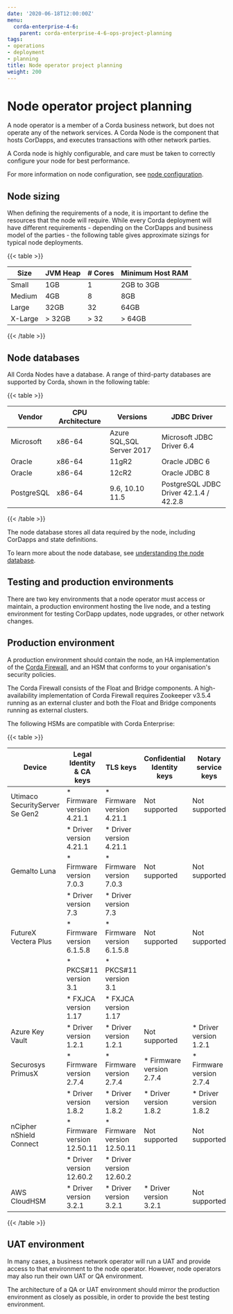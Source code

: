 ```yaml
---
date: '2020-06-18T12:00:00Z'
menu:
  corda-enterprise-4-6:
    parent: corda-enterprise-4-6-ops-project-planning
tags:
- operations
- deployment
- planning
title: Node operator project planning
weight: 200
---
```


# Node operator project planning

A node operator is a member of a Corda business network, but does not operate any of the network services. A Corda Node
is the component that hosts CorDapps, and executes transactions with other network parties.

A Corda node is highly configurable, and care must be taken to correctly configure your node for best performance.

For more information on node configuration, see [node configuration](../../node/setup/node-naming.md/).

## Node sizing

When defining the requirements of a node, it is important to define the resources that the node will require. While every
Corda deployment will have different requirements - depending on the CorDapps and business model of the parties - the
following table gives approximate sizings for typical node deployments.

{{< table >}}

|Size|JVM Heap|# Cores|Minimum Host RAM|
|------------|---------|-------|----------------|
|Small|1GB|1|2GB to 3GB|
|Medium|4GB|8|8GB|
|Large|32GB|32|64GB|
|X-Large|> 32GB|> 32|> 64GB|

{{< /table >}}

## Node databases

All Corda Nodes have a database. A range of third-party databases are supported by Corda, shown in the following table:

{{< table >}}

|Vendor|CPU Architecture|Versions|JDBC Driver|
|-------------------------------|------------------|------------------|------------------------|
|Microsoft|x86-64|Azure SQL,SQL Server 2017|Microsoft JDBC Driver 6.4|
|Oracle|x86-64|11gR2|Oracle JDBC 6|
|Oracle|x86-64|12cR2|Oracle JDBC 8|
|PostgreSQL|x86-64|9.6, 10.10 11.5|PostgreSQL JDBC Driver 42.1.4 / 42.2.8|

{{< /table >}}

The node database stores all data required by the node, including CorDapps and state definitions.

To learn more about the node database, see [understanding the node database](../../node/operating/node-database.md).

## Testing and production environments

There are two key environments that a node operator must access or maintain, a production environment hosting the live
node, and a testing environment for testing CorDapp updates, node upgrades, or other network changes.

## Production environment

A production environment should contain the node, an HA implementation of the [Corda Firewall](../../node/corda-firewall-component.md/),
and an HSM that conforms to your organisation's security policies.

The Corda Firewall consists of the Float and Bridge components. A high-availability implementation of Corda Firewall
requires Zookeeper v3.5.4 running as an external cluster and both the Float and Bridge components running as external clusters.

The following HSMs are compatible with Corda Enterprise:

{{< table >}}

|Device|Legal Identity & CA keys|TLS keys|Confidential Identity keys|Notary service keys|
|-------------------------------|----------------------------|----------------------------|----------------------------|--------------------------|
| Utimaco SecurityServer Se Gen2| * Firmware version 4.21.1  | * Firmware version 4.21.1  | Not supported              | Not supported            |
|                               | * Driver version 4.21.1    | * Driver version 4.21.1    |                            |                          |
| Gemalto Luna                  | * Firmware version 7.0.3   | * Firmware version 7.0.3   | Not supported              | Not supported            |
|                               | * Driver version 7.3       | * Driver version 7.3       |                            |                          |
| FutureX Vectera Plus          | * Firmware version 6.1.5.8 | * Firmware version 6.1.5.8 | Not supported              | Not supported            |
|                               | * PKCS#11 version 3.1      | * PKCS#11 version 3.1      |                            |                          |
|                               | * FXJCA version 1.17       | * FXJCA version 1.17       |                            |                          |
| Azure Key Vault               | * Driver version 1.2.1     | * Driver version 1.2.1     | Not supported              | * Driver version 1.2.1   |
| Securosys PrimusX             | * Firmware version 2.7.4   | * Firmware version 2.7.4   | * Firmware version 2.7.4   | * Firmware version 2.7.4 |
|                               | * Driver version 1.8.2     | * Driver version 1.8.2     | * Driver version 1.8.2     | * Driver version 1.8.2   |
| nCipher nShield Connect       | * Firmware version 12.50.11| * Firmware version 12.50.11| Not supported              | Not supported            |
|                               | * Driver version 12.60.2   | * Driver version 12.60.2   |                            |                          |
| AWS CloudHSM                  | * Driver version 3.2.1     | * Driver version 3.2.1     | * Driver version 3.2.1     | Not supported            |

{{< /table >}}

## UAT environment

In many cases, a business network operator will run a UAT and provide access to that environment to the node operator.
However, node operators may also run their own UAT or QA environment.

The architecture of a QA or UAT environment should mirror the production environment as closely as possible, in order to
provide the best testing environment.
